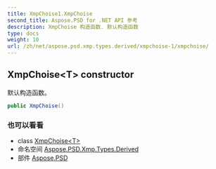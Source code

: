 ```yaml
---
title: XmpChoise1.XmpChoise
second_title: Aspose.PSD for .NET API 参考
description: XmpChoise 构造函数. 默认构造函数
type: docs
weight: 10
url: /zh/net/aspose.psd.xmp.types.derived/xmpchoise-1/xmpchoise/
---
```

## XmpChoise&lt;T&gt; constructor

默认构造函数。

```csharp
public XmpChoise()
```

### 也可以看看

* class [XmpChoise&lt;T&gt;](../)
* 命名空间 [Aspose.PSD.Xmp.Types.Derived](../../xmpchoise-1/)
* 部件 [Aspose.PSD](../../../)


